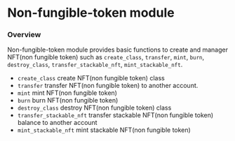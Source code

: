 # Non-fungible-token module

### Overview

Non-fungible-token module provides basic functions to create and manager NFT(non fungible token) such as `create_class`, `transfer`, `mint`, `burn`, `destroy_class`, `transfer_stackable_nft`, `mint_stackable_nft`.

- `create_class` create NFT(non fungible token) class
- `transfer` transfer NFT(non fungible token) to another account.
- `mint` mint NFT(non fungible token)
- `burn` burn NFT(non fungible token)
- `destroy_class` destroy NFT(non fungible token) class
- `transfer_stackable_nft` transfer stackable NFT(non fungible token) balance to another account
- `mint_stackable_nft` mint stackable NFT(non fungible token)

